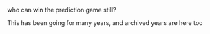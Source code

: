 who can win the prediction game still?

This has been going for many years, and archived years are here too
